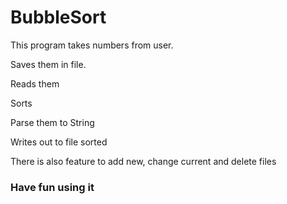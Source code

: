 # BubbleSort
This program takes numbers from user.

Saves them in file.

Reads them

Sorts

Parse them to String

Writes out to file sorted

There is also feature to add new, change current and delete files

### Have fun using it
